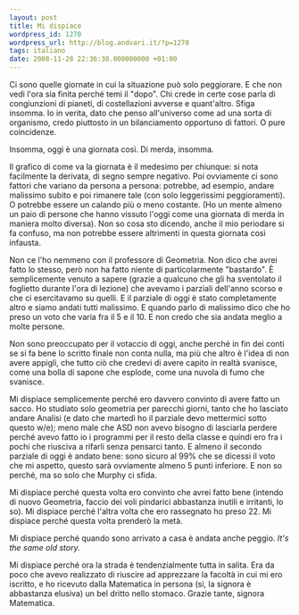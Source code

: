 ```yaml
---
layout: post
title: Mi dispiace
wordpress_id: 1270
wordpress_url: http://blog.andvari.it/?p=1270
tags: italiano
date: 2008-11-28 22:36:30.000000000 +01:00
---
```

Ci sono quelle giornate in cui la situazione può solo peggiorare. E che non vedi l'ora sia finita perché temi il "dopo". Chi crede in certe cose parla di congiunzioni di pianeti, di costellazioni avverse e quant'altro. Sfiga insomma. Io in verita, dato che penso all'universo come ad una sorta di organismo, credo piuttosto in un bilanciamento opportuno di fattori. O pure coincidenze.

Insomma, oggi è una giornata così. Di merda, insomma.

Il grafico di come va la giornata è il medesimo per chiunque: si nota facilmente la derivata, di segno sempre negativo. Poi ovviamente ci sono fattori che variano da persona a persona: potrebbe, ad esempio, andare malissimo subito e poi rimanere tale (con solo leggerissimi peggioramenti). O potrebbe essere un calando più o meno costante. (Ho un mente almeno un paio di persone che hanno vissuto l'oggi come una giornata di merda in maniera molto diversa). Non so cosa sto dicendo, anche il mio periodare si fa confuso, ma non potrebbe essere altrimenti in questa giornata così infausta.

Non ce l'ho nemmeno con il professore di Geometria. Non dico che avrei fatto lo stesso, però non ha fatto niente di particolarmente "bastardo". È semplicemente venuto a sapere (grazie a qualcuno che gli ha sventolato il foglietto durante l'ora di lezione) che avevamo i parziali dell'anno scorso e che ci esercitavamo su quelli. E il parziale di oggi è stato completamente altro e siamo andati tutti malissimo. E quando parlo di malissimo dico che ho preso un voto che varia fra il 5 e il 10. E non credo che sia andata meglio a molte persone.

Non sono preoccupato per il votaccio di oggi, anche perché in fin dei conti se si fa bene lo scritto finale non conta nulla, ma più che altro è l'idea di non avere appigli, che tutto ciò che credevi di avere capito in realtà svanisce, come una bolla di sapone che esplode, come una nuvola di fumo che svanisce.

Mi dispiace semplicemente perché ero davvero convinto di avere fatto un sacco. Ho studiato solo geometria per parecchi giorni, tanto che ho lasciato andare Analisi (e dato che martedì ho il parziale devo mettermici sotto questo w/e); meno male che ASD non avevo bisogno di lasciarla perdere perché avevo fatto io i programmi per il resto della classe e quindi ero fra i pochi che riusciva a rifarli senza pensarci tanto. E almeno il secondo parziale di oggi è andato bene: sono sicuro al 99% che se dicessi il voto che mi aspetto, questo sarà ovviamente almeno 5 punti inferiore. E non so perché, ma so solo che Murphy ci sfida.

Mi dispiace perché questa volta ero convinto che avrei fatto bene (intendo di nuovo Geometria, faccio dei voli pindarici abbastanza inutili e irritanti, lo so). Mi dispiace perché l'altra volta che ero rassegnato ho preso 22. Mi dispiace perché questa volta prenderò la metà.

Mi dispiace perché quando sono arrivato a casa è andata anche peggio. <em>It's the same old story.</em>

Mi dispiace perché ora la strada è tendenzialmente tutta in salita. Era da poco che avevo realizzato di riuscire ad apprezzare la facoltà in cui mi ero iscritto, e ho ricevuto dalla Matematica in persona (sì, la signora è abbastanza elusiva) un bel dritto nello stomaco. Grazie tante, signora Matematica.
